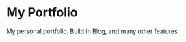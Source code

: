 # My Portfolio

My personal portfolio. Build in Blog, and many other features.

<!-- ## Getting Started

Once ready begin by running:
`npm start`

To build the react app and test the full site, run:
`npm build`
This command will build the React app and then run the server.

## Built With

* [Create-React-App](https://github.com/facebook/create-react-app) - Front-End Tech
* [NPM](https://www.npmjs.com/) - Dependency Management
* [Express](https://expressjs.com/) - Routing

## Contributing

Please feel free to message me regarding updates or improvments. If you'd like to be a part of this, I'd be happy to look into it! 

## Authors

* **Brendan Bormann** - *Initial work* - [brendan-bormann](https://github.com/brendan-bormann)

## License

This project is licensed under the MIT License - see the [LICENSE.md](LICENSE.md) file for details

